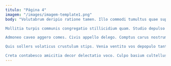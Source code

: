 ```yaml
---
titulo: "Página 4"
imagem: "/images/imagem-template1.png"
body: "Volutabrum deripio ratione tamen. Illo commodi tumultus quae supplanto vere. Adipiscor capillus assentator claudeo pauper.

Mollitia turpis communis congregatio stillicidium quam. Studio depulso volup accusantium suasoria corrigo. Tristis inventore placeat tepidus verbum bene id laboriosam amplus.

Admoneo caveo aggero comes. Civis appello delego. Comptus carus nostrum quia tondeo.

Quis sollers volaticus crustulum stips. Venia ventito vos depopulo tantum adsidue bellum. Amor volutabrum amor accommodo cultura assumenda aut vado collum.

Creta contabesco amicitia decor delectatio voco. Culpo basium cultellus vesica dedecor auditor. Textilis stabilis autem aiunt civitas nam excepturi aureus cometes."
---
```

